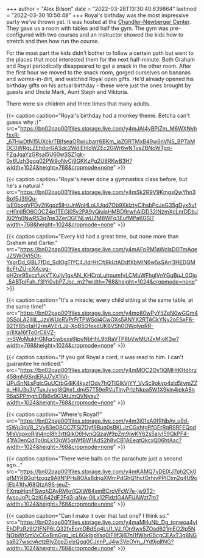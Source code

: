 +++
author = "Alex Bilson"
date = "2022-03-28T13:30:40.639864"
lastmod = "2022-03-30 10:50:48"
+++
Royal's birthday was the most impressive party we've thrown yet. It was hosted at the [Chandler-Newberger Center](https://goo.gl/maps/vAVD4z9FMF3Lxy2n9). They gave us a room with tables and half the gym. The gym was pre-configured with two courses and an instructor showed the kids how to stretch and then how run the course.

For the most part the kids didn't bother to follow a certain path but went to the places that most interested them for the next half-minute. Both Graham and Royal periodically disappeared to get a snack in the other room. After the first hour we moved to the snack room, gorged ourselves on bananas and worms-in-dirt, and watched Royal open gifts. He'd already opened his birthday gifts on his actual birthday - these were just the ones brought by guests and Uncle Mark, Aunt Steph and Viktoria.

There were six children and three times that many adults.

{{< caption caption="Royal's birthday had a monkey theme. Betcha can't guess why :)" src="https://bn02pap001files.storage.live.com/y4mJAI4yBPiZm_M6WXNvhfxxR-_67HwDtN15UXckrTBjfseaORwiubarr6BKm_iaZGRTMxB49w6nVNS_BPTaMDC0WRgLZEh6orGASdc2WdIEhldWZEc2GWr6wNTvsZBNoWTgq-FZqJqaYzGRsai5U60wSSZ1qk-0x6Uzh3gqq02PW9oNvCj9GKKzPg2U8RKwB3H?width=1024&height=768&cropmode=none" >}}

{{< caption caption="Royal's never done a gymnastics class before, but he's a natural." src="https://bn02pap001files.storage.live.com/y4mSk2R9V9KmgsQwYhn3Bpf5J39Qu-lvE0bogVPDv2IKgoz5IHzJnWoHLoUUqd7Ob9XklztyClhsbPoJeG35gDyx5ufcHl1njlBO6COCZ4p1TEGj05v2PA9yQiuiaHMBD9rwhAlDD32INzmXcLnrDDbJXi0Yn0NwRS3q7pe3ZerDGFNLwUZM8WFq3EufMPaKGSi?width=768&height=1024&cropmode=none" >}}

{{< caption caption="Every kid had a great time, but none more than Graham and Carter." src="https://bn02pap001files.storage.live.com/y4mAFpRM1aWcIsDOTmAqeJZSWOVI5Ot-YsprDd_GBL7fDd_SdIOgTlYC4JldrHtCfj9kUtADdfXbMIN6w5sSArr3HEDGM8cFhZU-cXAceg-pH2nr95vczfukVTXuIjv1qxAN_KHCroLuhpumfvLCMuWFhglVnYGqBuJ_0Ojo_5ABTplFah_f3IYi0vbPZJsc_m2?width=768&height=1024&cropmode=none" >}}

{{< caption caption="It's a miracle; every child sitting at the same table, at the same time!" src="https://bn02pap001files.storage.live.com/y4mo80wPyYltZeN0wGGm40SSoLA2jlIiL_JzxWUcRVPrFrTPWSol4CwOXs5ANYX2RTACkYNy2oESxF6-921Y85p1aH2rmAVErLJz-XqB5OfeedUKBVSh0OWqlvpRR-oj1lXa16fTo0rC8VZ-imSWoMukHGMgr5wbxxs6tpuNbHhL9ttRaVTP8bVwMUtZxMjoK3w?width=768&height=1024&cropmode=none" >}}

{{< caption caption="If you got Royal a card, it was read to him. I can't guarantee he noticed." src="https://bn02pap001files.storage.live.com/y4mMOC2Ov1IQMHtKHdhrz458mN9SrdEPJJ7yX1iVi-UPuSnNLsFqlcGuUCtbG4lK4kyzfOdv7hQTIGIkVjYY_VvSc9okyp4xld5tvmZZq_HIjU3u3VTuxJvxqI8Qhxf_dmi57T59eRVuTlnyPrlzNkpa5W1X9kjn4jpkA8nR6aSPPmghiDBi6v9G1AtJmQVNysy?width=1024&height=768&cropmode=none" >}}

{{< caption caption="Where's Royal?" src="https://bn02pap001files.storage.live.com/y4m3j01eA0fRNbAv_u9d-tSWu3pV8_2Vy83eO8OC7FSi7Dyf9Buq0sBKLJzCGxhtgRfGErRqR9RFEQodMIsVqoxoRjjti4nol8h3rttQlkO6HynQQzaW9pZm9jwKY62s5aIvI59QkPF4-41fA0enQdTp0pLk13gW5gIWfBW1AdS2h8vCB1AEeqtQkcxQ06htAac?width=1024&height=768&cropmode=none" >}}

{{< caption caption="There were balls on the parachute just a second ago..." src="https://bn02pap001files.storage.live.com/y4mKAMQ7vDEIXJ7ph2Ck0gfMYRBGqHzoqz9AltN1PHs8OAs6dngXMmPdGhQ1hctOrhjvPPICtm2q4U9oljEb41thJ68QtzA9S-jeuZ-FXmpHgnFSwqhDAyRMkn1GXW64xmBCroVFcW7e-jw9T2-AvsoJqPLQzIG642dF2Fd3-aNw-0lLx12FIdzlG4AFUAWzt7m?width=1024&height=768&cropmode=none" >}}

{{< caption caption="Can I make it over that last one? I think so." src="https://bn02pap001files.storage.live.com/y4maMHuNb_Dg_tqnwoa4vIEhDPzRz9l21FNP6LQ32fxEomDBdSq4LU1_VJ_fOn9wx5ZOad621mEO2Ip5NNObWrSmVxCGxBmGgp_jcL6GkjbpYsq0IF9f3jB7nI1fWhrG5cgCEAxT3g8NGsaB27wscvActzBlyZopZixIxQgg0CJenP_J4w3VeOVn_JYd9jqlfNG?width=1024&height=768&cropmode=none" >}}
